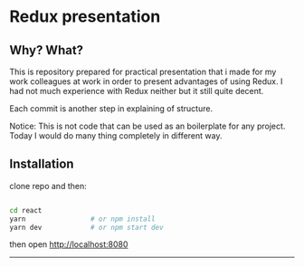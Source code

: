 
Redux presentation
====

Why? What?
-

This is repository prepared for practical presentation that i made for my work colleagues at work in order to present advantages of using Redux.
I had not much experience with Redux neither but it still quite decent.

Each commit is another step in explaining of structure.

Notice: This is not code that can be used as an boilerplate for any project. Today I would do many thing completely in different way.

Installation
-


clone repo and then:


```bash

cd react
yarn                # or npm install
yarn dev            # or npm start dev


```

then open [http://localhost:8080](http://localhost:8080)



-----

[](https://bitbucket.org/phaseii/redux)

